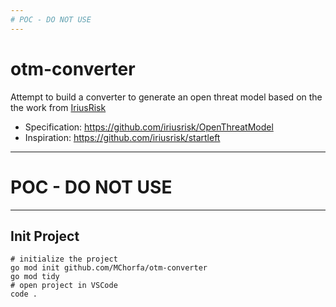 ```yaml
---
# POC - DO NOT USE
---
```


# otm-converter

Attempt to build a converter to generate an open threat model based on the the work from [IriusRisk](https://github.com/iriusrisk)

- Specification: https://github.com/iriusrisk/OpenThreatModel
- Inspiration: https://github.com/iriusrisk/startleft

---
# POC - DO NOT USE
---


## Init Project

```shell
# initialize the project
go mod init github.com/MChorfa/otm-converter
go mod tidy
# open project in VSCode
code .
```
